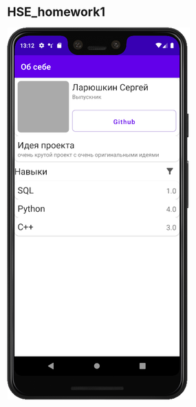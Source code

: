 # HSE_homework1

![](https://github.com/yoloroy/HSE_homework1/blob/master/readme/2020-07-07_16-12-10.png)

